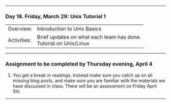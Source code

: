 --------------------------------------------------------------------------------

### Day 18. Friday, March 29:  Unix Tutorial 1

|              |        |
|:---|:----|
|Overview:     | Introduction to Unix Basics  |
|Activities:   | Brief updates on what each team has done. <br> Tutorial on Unix/Linux |


--------------------------------------------------------------------------------

### Assignment to be completed by **Thursday evening, April 4**
1. You get a break in readings. Instead make sure you catch up on all missing blog posts,
and make sure you are familiar with the materials we have discussed in class.
There will be an assessment on Friday April 5th.




--------------------------------------------------------------------------------
